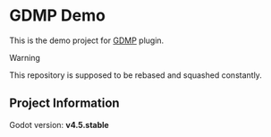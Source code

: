 # GDMP Demo
This is the demo project for [GDMP](https://github.com/j20001970/GDMP) plugin.

> [!WARNING]
> This repository is supposed to be rebased and squashed constantly.

## Project Information
Godot version: **v4.5.stable**
